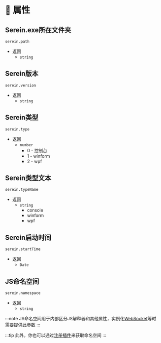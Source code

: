 # 🧮 属性

## Serein.exe所在文件夹

`serein.path`

- 返回
  - `string`

## Serein版本

`serein.version`

- 返回
  - `string`

## Serein类型

`serein.type`

- 返回
  - `number`
    - 0 - 控制台
    - 1 - winform
    - 2 - wpf

## Serein类型文本

`serein.typeName`

- 返回
  - `string`
    - console
    - winform
    - wpf

## Serein启动时间

`serein.startTime`

- 返回
  - `Date`

## JS命名空间

`serein.namespace`

- 返回
  - `string`

:::note
JS命名空间用于内部区分JS解释器和其他属性，实例化[WebSocket](class/WSClient)等时需要提供此参数
:::

:::tip
此外，你也可以通过[注册插件](function/serein#注册插件)来获取命名空间
:::
